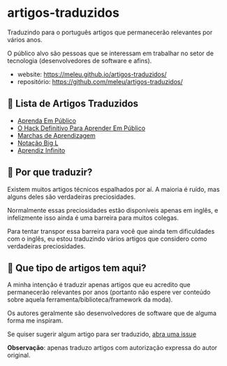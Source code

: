 # artigos-traduzidos

Traduzindo para o português artigos que permanecerão relevantes por vários anos.

O público alvo são pessoas que se interessam em trabalhar no setor de tecnologia (desenvolvedores de software e afins).

- website: <https://meleu.github.io/artigos-traduzidos/>
- repositório: <https://github.com/meleu/artigos-traduzidos/>


## 📃 Lista de Artigos Traduzidos

- [Aprenda Em Público](aprenda-em-publico.md)
- [O Hack Definitivo Para Aprender Em Público](aprenda-em-publico-hack.md)
- [Marchas de Aprendizagem](marchas-de-aprendizagem.md)
- [Notação Big L](notacao-big-l.md)
- [Aprendiz Infinito](aprendiz-infinito.md)


## 🤷 Por que traduzir?

Existem muitos artigos técnicos espalhados por aí. A maioria é ruído, mas alguns deles são verdadeiras preciosidades.

Normalmente essas preciosidades estão disponíveis apenas em inglês, e infelizmente isso ainda é uma barreira para muitos colegas.

Para tentar transpor essa barreira para você que ainda tem dificuldades com o inglês, eu estou traduzindo vários artigos que considero como verdadeiras preciosidades.


## 🤔 Que tipo de artigos tem aqui?

A minha intenção é traduzir apenas artigos que eu acredito que permanecerão relevantes por anos (portanto não espere ver conteúdo sobre aquela ferramenta/biblioteca/framework da moda).

Os autores geralmente são desenvolvedores de software que de alguma forma me inspiram.

Se quiser sugerir algum artigo para ser traduzido, [abra uma issue](https://github.com/meleu/artigos-traduzidos/issues)

**Observação**: apenas traduzo artigos com autorização expressa do autor original.

